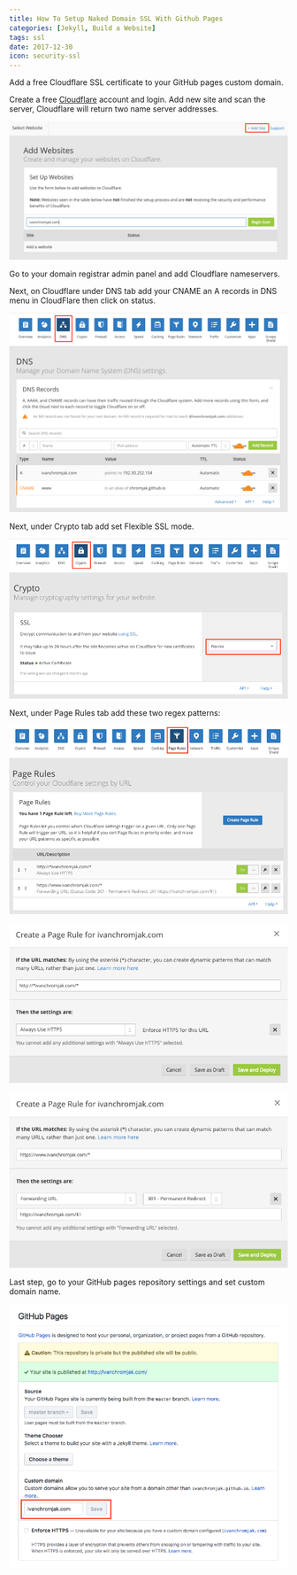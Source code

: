 ```yaml
---
title: How To Setup Naked Domain SSL With Github Pages
categories: [Jekyll, Build a Website]
tags: ssl
date: 2017-12-30
icon: security-ssl
---
```


Add a free Cloudflare SSL certificate to your GitHub pages custom domain.

Create a free [Cloudflare](https://www.cloudflare.com/) account and login. Add new site and scan the server, Cloudflare will return two name server addresses.

![Add new site](/uploads/2017-04-05_1.png)

Go to your domain registrar admin panel and add Cloudflare nameservers.

Next, on Cloudflare under DNS tab add your CNAME an A records in DNS menu in CloudFlare then click on status.

![Add your CNAME an A records](/uploads/2017-04-05_2.png)

Next, under Crypto tab add set Flexible SSL mode.

![Flexible SSL mode](/uploads/2017-04-05_3.png)

Next, under Page Rules tab add these two regex patterns:

![Flexible SSL mode](/uploads/2017-04-05_4.png)

![Flexible SSL mode](/uploads/2017-04-05_5.png)

![Flexible SSL mode](/uploads/2017-04-05_6.png)

Last step, go to your GitHub pages repository settings and set custom domain name.

![Flexible SSL mode](/uploads/2017-04-05_7.png)
